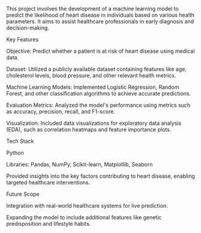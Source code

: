 This project involves the development of a machine learning model to predict the likelihood of heart disease in individuals based on various health parameters. It aims to assist healthcare professionals in early diagnosis and decision-making.

Key Features

Objective: Predict whether a patient is at risk of heart disease using medical data.

Dataset: Utilized a publicly available dataset containing features like age, cholesterol levels, blood pressure, and other relevant health metrics.

Machine Learning Models: Implemented Logistic Regression, Random Forest, and other classification algorithms to achieve accurate predictions.

Evaluation Metrics: Analyzed the model's performance using metrics such as accuracy, precision, recall, and F1-score.

Visualization: Included data visualizations for exploratory data analysis (EDA), such as correlation heatmaps and feature importance plots.

Tech Stack

Python

Libraries: Pandas, NumPy, Scikit-learn, Matplotlib, Seaborn

Provided insights into the key factors contributing to heart disease, enabling targeted healthcare interventions.

Future Scope

Integration with real-world healthcare systems for live prediction.

Expanding the model to include additional features like genetic predisposition and lifestyle habits.
